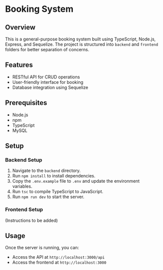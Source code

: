 # Booking System

## Overview

This is a general-purpose booking system built using TypeScript, Node.js, Express, and Sequelize. The project is structured into `backend` and `frontend` folders for better separation of concerns.

## Features

- RESTful API for CRUD operations
- User-friendly interface for booking
- Database integration using Sequelize

## Prerequisites

- Node.js
- npm
- TypeScript
- MySQL

## Setup

### Backend Setup

1. Navigate to the `backend` directory.
2. Run `npm install` to install dependencies.
3. Copy the `.env.example` file to `.env` and update the environment variables.
4. Run `tsc` to compile TypeScript to JavaScript.
5. Run `npm run dev` to start the server.

### Frontend Setup

(Instructions to be added)

## Usage

Once the server is running, you can:

- Access the API at `http://localhost:3000/api`
- Access the frontend at `http://localhost:3000`

